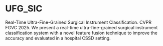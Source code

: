 # UFG_SIC
Real-Time Ultra-Fine-Grained Surgical Instrument Classification. CVPR FGVC 2025. 
We present a real-time ultra-fine-grained surgical instrument classification system with a novel feature fusion technique to improve the accuracy and evaluated in a hospital CSSD setting.
